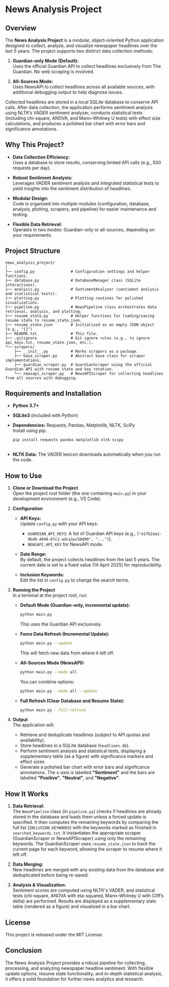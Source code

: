 # News Analysis Project

## Overview

The **News Analysis Project** is a modular, object-oriented Python application designed to collect, analyze, and visualize newspaper headlines over the last 5 years. The project supports two distinct data collection methods:

1. **Guardian-only Mode (Default):**  
   Uses the official Guardian API to collect headlines exclusively from The Guardian. No web scraping is involved.

2. **All-Sources Mode:**  
   Uses NewsAPI to collect headlines across all available sources, with additional debugging output to help diagnose issues.

Collected headlines are stored in a local SQLite database to conserve API calls. After data collection, the application performs sentiment analysis using NLTK’s VADER sentiment analyzer, conducts statistical tests (including chi-square, ANOVA, and Mann–Whitney U tests) with effect size calculations, and produces a polished bar chart with error bars and significance annotations.

## Why This Project?

- **Data Collection Efficiency:**  
  Uses a database to store results, conserving limited API calls (e.g., 500 requests per day).

- **Robust Sentiment Analysis:**  
  Leverages VADER sentiment analysis and integrated statistical tests to yield insights into the sentiment distribution of headlines.

- **Modular Design:**  
  Code is organized into multiple modules (configuration, database, analysis, plotting, scrapers, and pipeline) for easier maintenance and testing.

- **Flexible Data Retrieval:**  
  Operates in two modes: Guardian-only or all-sources, depending on your requirements.

## Project Structure

```plaintext
news_analysis_project/
│
├── config.py                # Configuration settings and helper functions.
├── database.py              # DatabaseManager class (SQLite interactions).
├── analysis.py              # SentimentAnalyzer (sentiment analysis and statistical tests).
├── plotting.py              # Plotting routines for polished visualizations.
├── pipeline.py              # NewsPipeline class orchestrates data retrieval, analysis, and plotting.
├── resume_state.py          # Helper functions for loading/saving resume state to resume_state.json.
├── resume_state.json        # Initialized as an empty JSON object (e.g., "{}")
├── README.txt               # This file.
├── .gitignore               # Git ignore rules (e.g., to ignore api_keys.txt, resume_state.json, etc.).
└── scrapers/
    ├── __init__.py          # Marks scrapers as a package.
    ├── base_scraper.py      # Abstract base class for scraper implementations.
    ├── guardian_scraper.py  # GuardianScraper using the official Guardian API with resume state and key rotation.
    └── newsapi_scraper.py   # NewsAPIScraper for collecting headlines from all sources with debugging.

```
## Requirements and Installation

- **Python 3.7+**
- **SQLite3** (included with Python)
- **Dependencies:** Requests, Pandas, Matplotlib, NLTK, SciPy  
  Install using pip:

  ```bash
  pip install requests pandas matplotlib nltk scipy
 
 - **NLTK Data:** The VADER lexicon downloads automatically when you run the code.

 ## How to Use

1. **Clone or Download the Project**  
   Open the project root folder (the one containing `main.py`) in your development environment (e.g., VS Code).

2. **Configuration**

   - **API Keys:**  
     Update `config.py` with your API keys:
     - `GUARDIAN_API_KEYS`: A list of Guardian API keys (e.g., `["e1fb2aa1-9bd9-4040-87c2-adca1ec50d90", "..."]`).
     - `NEWSAPI_API_KEY` for NewsAPI mode.

   - **Date Range:**  
     By default, the project collects headlines from the last 5 years. The current date is set to a fixed value (14 April 2025) for reproducibility.

   - **Inclusion Keywords:**  
     Edit the list in `config.py` to change the search terms.

3. **Running the Project**  
   In a terminal at the project root, run:

   - **Default Mode (Guardian-only, incremental update):**
     ```bash
     python main.py
     ```
     This uses the Guardian API exclusively.

   - **Force Data Refresh (Incremental Update):**
     ```bash
     python main.py --update
     ```
     This will fetch new data from where it left off.

   - **All-Sources Mode (NewsAPI):**
     ```bash
     python main.py --mode all
     ```
     You can combine options:
     ```bash
     python main.py --mode all --update
     ```

   - **Full Refresh (Clear Database and Resume State):**
     ```bash
     python main.py --full-refresh
     ```

4. **Output**  
   The application will:
   - Retrieve and deduplicate headlines (subject to API quotas and availability).
   - Store headlines in a SQLite database (`headlines.db`).
   - Perform sentiment analysis and statistical tests, displaying a supplementary table (as a figure) with significance markers and effect sizes.
   - Generate a polished bar chart with error bars and significance annotations. The x-axis is labelled **"Sentiment"** and the bars are labelled **"Positive"**, **"Neutral"**, and **"Negative"**.

## How It Works

1. **Data Retrieval:**  
   The `NewsPipeline` class (in `pipeline.py`) checks if headlines are already stored in the database and loads them unless a forced update is specified. It then computes the remaining keywords by comparing the full list (`INCLUSION_KEYWORDS`) with the keywords marked as finished in `searched_keywords.txt`. It instantiates the appropriate scraper (GuardianScraper or NewsAPIScraper) using only the remaining keywords. The GuardianScraper uses `resume_state.json` to track the current page for each keyword, allowing the scraper to resume where it left off.

2. **Data Merging:**  
   New headlines are merged with any existing data from the database and deduplicated before being re-saved.

3. **Analysis & Visualization:**  
   Sentiment scores are computed using NLTK's VADER, and statistical tests (chi-square, ANOVA with eta-squared, Mann–Whitney U with Cliff’s delta) are performed. Results are displayed as a supplementary stats table (rendered as a figure) and visualized in a bar chart.

## License

This project is released under the MIT License.

## Conclusion

The News Analysis Project provides a robust pipeline for collecting, processing, and analyzing newspaper headline sentiment. With flexible update options, resume state functionality, and in-depth statistical analysis, it offers a solid foundation for further news analytics and research.


